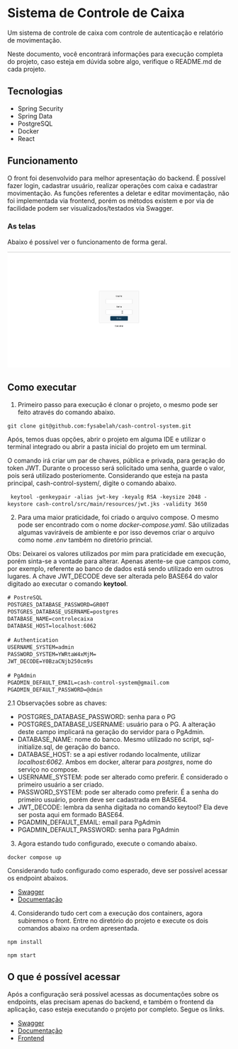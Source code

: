 # Sistema de Controle de Caixa

Um sistema de controle de caixa com controle de autenticação e relatório de movimentação.

Neste documento, você encontrará informações para execução completa do projeto, caso esteja em dúvida sobre algo,
verifique o README.md de cada projeto.

## Tecnologias

- Spring Security
- Spring Data
- PostgreSQL
- Docker
- React

## Funcionamento

O front foi desenvolvido para melhor apresentação do backend. É possível fazer login, cadastrar usuário, realizar
operações com caixa e cadastrar movimentação. As funções referentes a deletar e editar movimentação, não foi
implementada
via frontend, porém os métodos existem e por via de facilidade podem ser visualizados/testados via Swagger.

### As telas

Abaixo é possível ver o funcionamento de forma geral.

<p align="center">
  <img src="./cash-control-front/uso_sistem_controle_caixa.gif" />
</p>

## Como executar

1. Primeiro passo para execução é clonar o projeto, o mesmo pode ser feito através do comando abaixo.

```
git clone git@github.com:fysabelah/cash-control-system.git
```

Após, temos duas opções, abrir o projeto em alguma IDE e utilizar o terminal integrado ou abrir a pasta inicial do
projeto em um terminal.

O comando irá criar um par de chaves, pública e privada, para geração do token JWT. Durante o processo será solicitado
uma senha, guarde o valor, pois será utilizado posteriomente. Considerando que esteja na pasta principal,
cash-control-system/, digite o comando abaixo.

```
 keytool -genkeypair -alias jwt-key -keyalg RSA -keysize 2048 -keystore cash-control/src/main/resources/jwt.jks -validity 3650
```

2. Para uma maior praticidade, foi criado o arquivo compose. O mesmo pode ser encontrado com o nome
   *docker-compose.yaml*. São utilizadas algumas vaviráveis de ambiente e por isso devemos criar o arquivo como nome
   _.env_ também no diretório princial.

Obs: Deixarei os valores utilizados por mim para praticidade em execução, porém sinta-se a vontade para alterar.
Apenas atente-se que campos como, por exemplo, referente ao banco de dados está sendo utilizado em outros lugares. A
chave JWT_DECODE deve ser alterada pelo BASE64 do valor digitado ao executar o comando **keytool**.

```
# PostreSQL
POSTGRES_DATABASE_PASSWORD=GR00T
POSTGRES_DATABASE_USERNAME=postgres
DATABASE_NAME=controlecaixa
DATABASE_HOST=localhost:6062

# Authentication
USERNAME_SYSTEM=admin
PASSWORD_SYSTEM=YWRtaW4xMjM=
JWT_DECODE=Y0BzaCNjb250cm9s

# PgAdmin
PGADMIN_DEFAULT_EMAIL=cash-control-system@gmail.com
PGADMIN_DEFAULT_PASSWORD=@dmin
```

2.1 Observações sobre as chaves:

* POSTGRES_DATABASE_PASSWORD: senha para o PG
* POSTGRES_DATABASE_USERNAME: usuário para o PG. A alteração deste campo implicará na geração do servidor para o
  PgAdmin.
* DATABASE_NAME: nome do banco. Mesmo utilizado no script, sql-initialize.sql, de geração do banco.
* DATABASE_HOST: se a api estiver rodando localmente, utilizar _localhost:6062_. Ambos em docker, alterar para
  _postgres_, nome do serviço no compose.
* USERNAME_SYSTEM: pode ser alterado como preferir. É considerado o primeiro usuário a ser criado.
* PASSWORD_SYSTEM: pode ser alterado como preferir. É a senha do primeiro usuário, porém deve ser cadastrada em BASE64.
* JWT_DECODE: lembra da senha digitada no comando keytool? Ela deve ser posta aqui em formado BASE64.
* PGADMIN_DEFAULT_EMAIL: email para PgAdmin
* PGADMIN_DEFAULT_PASSWORD: senha para PgAdmin

3. Agora estando tudo configurado, execute o comando abaixo.

```
docker compose up
```

Considerando tudo configurado como esperado, deve ser possível acessar os endpoint abaixos.

* [Swagger](http://localhost:8080/doc/api.html)
* [Documentação](http://localhost:8080/documentation)

4. Considerando tudo cert com a execução dos containers, agora subiremos o front. Entre no diretório do projeto e
   execute os dois comandos abaixo na ordem apresentada.

```
npm install
```

```
npm start
```

## O que é possível acessar

Após a configuração será possível acessas as documentações sobre os endpoints, elas precisam apenas do backend, e também
o frontend da aplicação, caso esteja executando o projeto por completo. Segue os links.

* [Swagger](http://localhost:8080/doc/api.html)
* [Documentação](http://localhost:8080/documentation)
* [Frontend](http://localhost:3000)